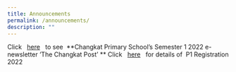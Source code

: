 ```yaml
---
title: Announcements
permalink: /announcements/
description: ""
---
```

Click   [here](https://drive.google.com/drive/folders/1iihlma7f9XTbujtHhbza81o_oxJApHWM?usp=sharing)   to see  **Changkat Primary School’s Semester 1 2022 e-newsletter ‘The Changkat Post’ ** 
Click   [here](https://www.moe.gov.sg/primary/p1-registration)   for details of  P1 Registration 2022